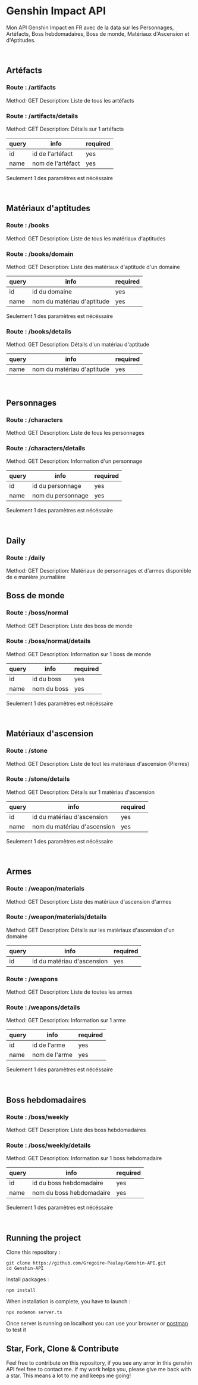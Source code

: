 # Genshin Impact API

Mon API Genshin Impact en FR avec de la data sur les Personnages, Artéfacts, Boss hebdomadaires, Boss de monde, Matériaux d'Ascension et d'Aptitudes.

<br />

## Artéfacts

### Route : /artifacts

Method: GET
Description: Liste de tous les artéfacts

### Route : /artifacts/details

Method: GET
Description: Détails sur 1 artéfacts

| query | info              | required |
| ----- | ----------------- | -------- |
| id    | id de l'artéfact  | yes      |
| name  | nom de l'artéfact | yes      |

Seulement 1 des paramètres est nécéssaire

<br/>

## Matériaux d'aptitudes

### Route : /books

Method: GET
Description: Liste de tous les matériaux d'aptitudes

### Route : /books/domain

Method: GET
Description: Liste des matériaux d'aptitude d'un domaine

| query | info                       | required |
| ----- | -------------------------- | -------- |
| id    | id du domaine              | yes      |
| name  | nom du matériau d'aptitude | yes      |

Seulement 1 des paramètres est nécéssaire

### Route : /books/details

Method: GET
Description: Détails d'un matériau d'aptitude

| query | info                       | required |
| ----- | -------------------------- | -------- |
| name  | nom du matériau d'aptitude | yes      |

<br/>

## Personnages

### Route : /characters

Method: GET
Description: Liste de tous les personnages

### Route : /characters/details

Method: GET
Description: Information d'un personnage

| query | info              | required |
| ----- | ----------------- | -------- |
| id    | id du personnage  | yes      |
| name  | nom du personnage | yes      |

Seulement 1 des paramètres est nécéssaire

<br/>

## Daily

### Route : /daily

Method: GET
Description: Matériaux de personnages et d'armes disponible de e manière journalière
<br/>

## Boss de monde

### Route : /boss/normal

Method: GET
Description: Liste des boss de monde

### Route : /boss/normal/details

Method: GET
Description: Information sur 1 boss de monde

| query | info        | required |
| ----- | ----------- | -------- |
| id    | id du boss  | yes      |
| name  | nom du boss | yes      |

Seulement 1 des paramètres est nécéssaire

<br/>

## Matériaux d'ascension

### Route : /stone

Method: GET
Description: Liste de tout les matériaux d'ascension (Pierres)

### Route : /stone/details

Method: GET
Description: Détails sur 1 matériau d'ascension

| query | info                        | required |
| ----- | --------------------------- | -------- |
| id    | id du matériau d'ascension  | yes      |
| name  | nom du matériau d'ascension | yes      |

Seulement 1 des paramètres est nécéssaire

<br/>

## Armes

### Route : /weapon/materials

Method: GET
Description: Liste des matériaux d'ascension d'armes

### Route : /weapon/materials/details

Method: GET
Description: Détails sur les matériaux d'ascension d'un domaine

| query | info                       | required |
| ----- | -------------------------- | -------- |
| id    | id du matériau d'ascension | yes      |

### Route : /weapons

Method: GET
Description: Liste de toutes les armes

### Route : /weapons/details

Method: GET
Description: Information sur 1 arme

| query | info          | required |
| ----- | ------------- | -------- |
| id    | id de l'arme  | yes      |
| name  | nom de l'arme | yes      |

Seulement 1 des paramètres est nécéssaire

<br/>

## Boss hebdomadaires

### Route : /boss/weekly

Method: GET
Description: Liste des boss hebdomadaires

### Route : /boss/weekly/details

Method: GET
Description: Information sur 1 boss hebdomadaire

| query | info                     | required |
| ----- | ------------------------ | -------- |
| id    | id du boss hebdomadaire  | yes      |
| name  | nom du boss hebdomadaire | yes      |

Seulement 1 des paramètres est nécéssaire

<br/>

## Running the project

Clone this repository :

```
git clone https://github.com/Gregoire-Paulay/Genshin-API.git
cd Genshin-API
```

Install packages :

```
npm install

```

When installation is complete, you have to launch :

```
npx nodemon server.ts

```

Once server is running on localhost you can use your browser or <a href="https://www.postman.com/">postman</a> to test it

## Star, Fork, Clone & Contribute

Feel free to contribute on this repository, if you see any arror in this genshin API feel free to contact me. If my work helps you, please give me back with a star. This means a lot to me and keeps me going!
